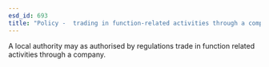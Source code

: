 ```yaml
---
esd_id: 693
title: "Policy -  trading in function-related activities through a company"
---
```


A local authority may as authorised by regulations trade in function related activities through a company.

